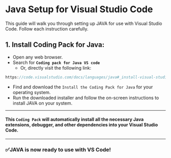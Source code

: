 # Java Setup for Visual Studio Code

This guide will walk you through setting up JAVA for use with Visual Studio Code. Follow each instruction carefully.

## **1. Install Coding Pack for Java:**

* Open any web browser.
* Search for **`Coding pack for Java VS code`**
    * Or, directly visit the following link:
```java
https://code.visualstudio.com/docs/languages/java#_install-visual-studio-code-for-java
```

* Find and download the `Install the Coding Pack for Java` for your operating system.
* Run the downloaded installer and follow the on-screen instructions to install JAVA on your system.

---

#### This `Coding Pack` will automatically install all the necessary **Java extensions**, **debugger**, and other dependencies into your Visual Studio Code.

---


### ✅JAVA is now ready to use with VS Code!